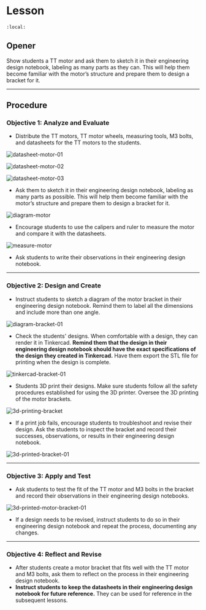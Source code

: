 # Lesson

```{contents}
:local:
```

## Opener

Show students a TT motor and ask them to sketch it in their engineering design notebook, labeling as many parts as they can. This will help them become familiar with the motor’s structure and prepare them to design a bracket for it.

---

## Procedure

### **Objective 1: Analyze and Evaluate**

- Distribute the TT motors, TT motor wheels, measuring tools, M3 bolts, and datasheets for the TT motors to the students.

![datasheet-motor-01](assets/datasheet-motor-01.jpg)

![datasheet-motor-02](assets/datasheet-motor-02.jpg)

![datasheet-motor-03](assets/datasheet-motor-03.jpg)

- Ask them to sketch it in their engineering design notebook, labeling as many parts as possible. This will help them become familiar with the motor’s structure and prepare them to design a bracket for it.

![diagram-motor](assets/diagram-motor.jpg)

- Encourage students to use the calipers and ruler to measure the motor and compare it with the datasheets.

![measure-motor](assets/measure-motor.png)

- Ask students to write their observations in their engineering design notebook.

---

### **Objective 2: Design and Create**

- Instruct students to sketch a diagram of the motor bracket in their engineering design notebook. Remind them to label all the dimensions and include more than one angle.

![diagram-bracket-01](assets/diagram-bracket-01.jpg)

- Check the students' designs. When comfortable with a design, they can render it in Tinkercad. **Remind them that the design in their engineering design notebook should have the exact specifications of the design they created in Tinkercad.** Have them export the STL file for printing when the design is complete. 

![tinkercad-bracket-01](assets/tinkercad-bracket-01.jpg)

- Students 3D print their designs. Make sure students follow all the safety procedures established for using the 3D printer. Oversee the 3D printing of the motor brackets. 

![3d-printing-bracket](https://i.imgur.com/VuvqBtw.gif)

- If a print job fails, encourage students to troubleshoot and revise their design. Ask the students to inspect the bracket and record their successes, observations, or results in their engineering design notebook.

![3d-printed-bracket-01](assets/3d-printed-bracket-01.png)

---

### **Objective 3: Apply and Test**

- Ask students to test the fit of the TT motor and M3 bolts in the bracket and record their observations in their engineering design notebooks.

![3d-printed-motor-bracket-01](assets/3d-printed-motor-bracket-01.png)

- If a design needs to be revised, instruct students to do so in their engineering design notebook and repeat the process, documenting any changes.

---

### **Objective 4: Reflect and Revise**

- After students create a motor bracket that fits well with the TT motor and M3 bolts, ask them to reflect on the process in their engineering design notebook.
- **Instruct students to keep the datasheets in their engineering design notebook for future reference.** They can be used for reference in the subsequent lessons.
